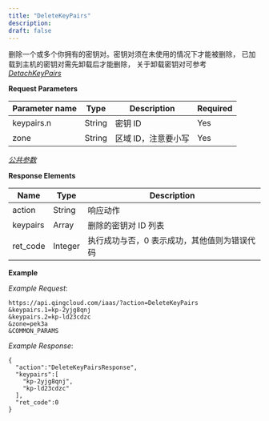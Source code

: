 ```yaml
---
title: "DeleteKeyPairs"
description: 
draft: false
---
```




删除一个或多个你拥有的密钥对。密钥对须在未使用的情况下才能被删除， 已加载到主机的密钥对需先卸载后才能删除， 关于卸载密钥对可参考 [_DetachKeyPairs_](../detach_key_pairs/)

**Request Parameters**

| Parameter name | Type | Description | Required |
| --- | --- | --- | --- |
| keypairs.n | String | 密钥 ID | Yes |
| zone | String | 区域 ID，注意要小写 | Yes |

[_公共参数_](../../../parameters/)

**Response Elements**

| Name | Type | Description |
| --- | --- | --- |
| action | String | 响应动作 |
| keypairs | Array | 删除的密钥对 ID 列表 |
| ret_code | Integer | 执行成功与否，0 表示成功，其他值则为错误代码 |

**Example**

_Example Request_:

```
https://api.qingcloud.com/iaas/?action=DeleteKeyPairs
&keypairs.1=kp-2yjg8qnj
&keypairs.2=kp-ld23cdzc
&zone=pek3a
&COMMON_PARAMS
```

_Example Response_:

```
{
  "action":"DeleteKeyPairsResponse",
  "keypairs":[
    "kp-2yjg8qnj",
    "kp-ld23cdzc"
  ],
  "ret_code":0
}
```
